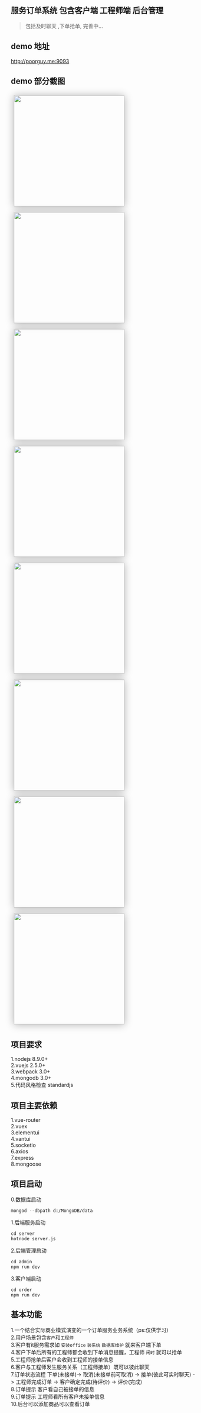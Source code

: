 
## 服务订单系统 包含客户端 工程师端 后台管理
> 包括及时聊天 ,下单抢单, 完善中...

## demo 地址
http://poorguy.me:9093

## demo 部分截图

<img style="margin:8px;
    box-shadow: 0 1px 21px rgba(0,0,0,.3)" src="demo-img/1.png" width="300" alt=""><img style="margin:8px;
    box-shadow: 0 1px 21px rgba(0,0,0,.3)" src="demo-img/2.png" width="300" alt=""><img style="margin:8px;
    box-shadow: 0 1px 21px rgba(0,0,0,.3)" src="demo-img/3.png" width="300" alt=""><img style="margin:8px;
    box-shadow: 0 1px 21px rgba(0,0,0,.3)" src="demo-img/4.png" width="300" alt=""><img style="margin:8px;
    box-shadow: 0 1px 21px rgba(0,0,0,.3)" src="demo-img/5.png" width="300" alt=""><img style="margin:8px;
    box-shadow: 0 1px 21px rgba(0,0,0,.3)" src="demo-img/6.png" width="300" alt=""><img style="margin:8px;
    box-shadow: 0 1px 21px rgba(0,0,0,.3)" src="demo-img/7.png" width="300" alt=""><img style="margin:8px;
    box-shadow: 0 1px 21px rgba(0,0,0,.3)" src="demo-img/8.png" width="300" alt="">


## 项目要求
1.nodejs 8.9.0+   
2.vuejs 2.5.0+    
3.webpack 3.0+    
4.mongodb 3.0+    
5.代码风格检查 standardjs     


## 项目主要依赖
1.vue-router    
2.vuex      
3.elementui   
4.vantui    
5.socketio    
6.axios   
7.express   
8.mongoose    

## 项目启动  
0.数据库启动   
```
mongod --dbpath d:/MongoDB/data
```
1.后端服务启动    
```
cd server
hotnode server.js
```
2.后端管理启动    
```
cd admin
npm run dev
```
3.客户端启动   
```
cd order
npm run dev
```

## 基本功能
1.一个结合实际商业模式演变的一个订单服务业务系统（ps:仅供学习）   
2.用户场景包含`客户`和`工程师`    
3.客户有it服务需求如 `安装office` `装系统` `数据库维护` 就来客户端下单   
4.客户下单后所有的工程师都会收到下单消息提醒，工程师 `闲时` 就可以抢单    
5.工程师抢单后客户会收到工程师的接单信息     
6.客户与工程师发生服务关系（工程师接单）既可以彼此聊天    
7.订单状态流程 下单(未接单)-> 取消(未接单前可取消) -> 接单(彼此可实时聊天) -> 工程师完成订单 -> 客户确定完成(待评价) -> 评价(完成)   
8.订单提示 客户看自己被接单的信息    
9.订单提示 工程师看所有客户未接单信息  
10.后台可以添加商品可以查看订单



